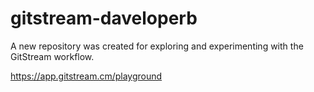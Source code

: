 # gitstream-daveloperb

A new repository was created for exploring and experimenting with the GitStream workflow.

https://app.gitstream.cm/playground
